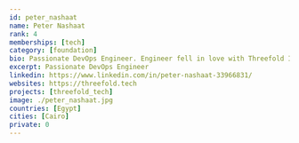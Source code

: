 ```yaml
---
id: peter_nashaat
name: Peter Nashaat
rank: 4
memberships: [tech]
category: [foundation]
bio: Passionate DevOps Engineer. Engineer fell in love with Threefold I believe that Threefold will change how to world works, and i want to be part of that, we are building the future.
excerpt: Passionate DevOps Engineer
linkedin: https://www.linkedin.com/in/peter-nashaat-33966831/
websites: https://threefold.tech
projects: [threefold_tech]
image: ./peter_nashaat.jpg
countries: [Egypt]
cities: [Cairo]
private: 0
---
```

